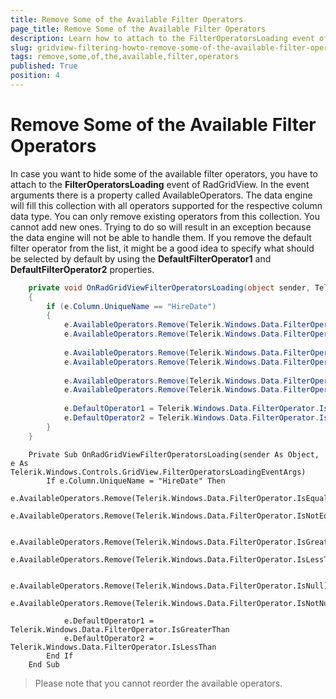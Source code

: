 ```yaml
---
title: Remove Some of the Available Filter Operators
page_title: Remove Some of the Available Filter Operators
description: Learn how to attach to the FilterOperatorsLoading event of Telerik's {{ site.framework_name }} DataGrid in order to hide some of the available filter operators.
slug: gridview-filtering-howto-remove-some-of-the-available-filter-operators
tags: remove,some,of,the,available,filter,operators
published: True
position: 4
---
```


# Remove Some of the Available Filter Operators

In case you want to hide some of the available filter operators, you have to attach to the __FilterOperatorsLoading__ event of RadGridView. In the event arguments there is a property called AvailableOperators. The data engine will fill this collection with all operators supported for the respective column data type. You can only remove existing operators from this collection. You cannot add new ones. Trying to do so will result in an exception because the data engine will not be able to handle them. If you remove the default filter operator from the list, it might be a good idea to specify what should be selected by default by using the __DefaultFilterOperator1__ and __DefaultFilterOperator2__ properties.



```C#
	private void OnRadGridViewFilterOperatorsLoading(object sender, Telerik.Windows.Controls.GridView.FilterOperatorsLoadingEventArgs e)
	{
	    if (e.Column.UniqueName == "HireDate")
	    {
	        e.AvailableOperators.Remove(Telerik.Windows.Data.FilterOperator.IsEqualTo);
	        e.AvailableOperators.Remove(Telerik.Windows.Data.FilterOperator.IsNotEqualTo);
	
	        e.AvailableOperators.Remove(Telerik.Windows.Data.FilterOperator.IsGreaterThanOrEqualTo);
	        e.AvailableOperators.Remove(Telerik.Windows.Data.FilterOperator.IsLessThanOrEqualTo);
	
	        e.AvailableOperators.Remove(Telerik.Windows.Data.FilterOperator.IsNull);
	        e.AvailableOperators.Remove(Telerik.Windows.Data.FilterOperator.IsNotNull);
	
	        e.DefaultOperator1 = Telerik.Windows.Data.FilterOperator.IsGreaterThan;
	        e.DefaultOperator2 = Telerik.Windows.Data.FilterOperator.IsLessThan;
	    }
	}
```



```VB.NET
	Private Sub OnRadGridViewFilterOperatorsLoading(sender As Object, e As Telerik.Windows.Controls.GridView.FilterOperatorsLoadingEventArgs)
	    If e.Column.UniqueName = "HireDate" Then
	        e.AvailableOperators.Remove(Telerik.Windows.Data.FilterOperator.IsEqualTo)
	        e.AvailableOperators.Remove(Telerik.Windows.Data.FilterOperator.IsNotEqualTo)
	
	        e.AvailableOperators.Remove(Telerik.Windows.Data.FilterOperator.IsGreaterThanOrEqualTo)
	        e.AvailableOperators.Remove(Telerik.Windows.Data.FilterOperator.IsLessThanOrEqualTo)
	
	        e.AvailableOperators.Remove(Telerik.Windows.Data.FilterOperator.IsNull)
	        e.AvailableOperators.Remove(Telerik.Windows.Data.FilterOperator.IsNotNull)
	
	        e.DefaultOperator1 = Telerik.Windows.Data.FilterOperator.IsGreaterThan
	        e.DefaultOperator2 = Telerik.Windows.Data.FilterOperator.IsLessThan
	    End If
	End Sub
```

>Please note that you cannot reorder the available operators.

